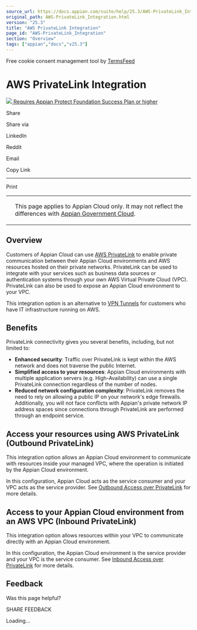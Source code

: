 ```yaml
---
source_url: https://docs.appian.com/suite/help/25.3/AWS-PrivateLink_Integration.html
original_path: AWS-PrivateLink_Integration.html
version: "25.3"
title: "AWS PrivateLink Integration"
page_id: "AWS-PrivateLink_Integration"
section: "Overview"
tags: ["appian","docs","v25.3"]
---
```



Free cookie consent management tool by [TermsFeed](https://www.termsfeed.com/)

# AWS PrivateLink Integration

 [![](images/appian-protect.png) Requires Appian Protect Foundation Success Plan or higher](
                /suite/help/25.3/Appian_Protect.html
              )

Share

Share via

LinkedIn

Reddit

Email

Copy Link

* * *

Print

<table><tbody><tr><td><i class="bi bi-clouds" aria-hidden="true"></i></td><td><p>This page applies to Appian Cloud only. It may not reflect the differences with <a href="/suite/help/25.3/appian-government-cloud-overview.html">Appian Government Cloud</a>.</p></td></tr></tbody></table>

## Overview

Customers of Appian Cloud can use [AWS PrivateLink](https://aws.amazon.com/privatelink/) to enable private communication between their Appian Cloud environments and AWS resources hosted on their private networks. PrivateLink can be used to integrate with your services such as business data sources or authentication systems through your own AWS Virtual Private Cloud (VPC). PrivateLink can also be used to expose an Appian Cloud environment to your VPC.

This integration option is an alternative to [VPN Tunnels](Cloud_VPN_Integration.html) for customers who have IT infrastructure running on AWS.

## Benefits

PrivateLink connectivity gives you several benefits, including, but not limited to:

-   **Enhanced security**: Traffic over PrivateLink is kept within the AWS network and does not traverse the public Internet.
-   **Simplified access to your resources**: Appian Cloud environments with multiple application servers (e.g. High-Availability) can use a single PrivateLink connection regardless of the number of nodes.
-   **Reduced network configuration complexity**: PrivateLink removes the need to rely on allowing a public IP on your network's edge firewalls. Additionally, you will not face conflicts with Appian's private network IP address spaces since connections through PrivateLink are performed through an endpoint service.

## Access your resources using AWS PrivateLink (Outbound PrivateLink)

This integration option allows an Appian Cloud environment to communicate with resources inside your managed VPC, where the operation is initiated by the Appian Cloud environment.

In this configuration, Appian Cloud acts as the service consumer and your VPC acts as the service provider. See [Outbound Access over PrivateLink](Access_Customer_VPC_using_AWS_PrivateLink.html) for more details.

## Access to your Appian Cloud environment from an AWS VPC (Inbound PrivateLink)

This integration option allows resources within your VPC to communicate directly with an Appian Cloud environment.

In this configuration, the Appian Cloud environment is the service provider and your VPC is the service consumer. See [Inbound Access over PrivateLink](Access_Appian_Cloud_instance_using_AWS_PrivateLink.html) for more details.

## Feedback

Was this page helpful?

SHARE FEEDBACK

Loading...